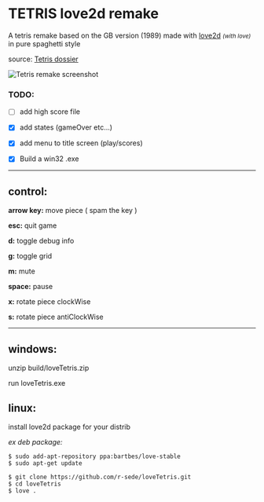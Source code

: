 # TETRIS love2d remake

A tetris remake based on the GB version (1989)
made with [love2d](https://love2d.org/) <small>_(with love)_</small> in pure spaghetti style

source: [Tetris dossier](https://www.colinfahey.com/tetris/tetris.html)

![Tetris remake screenshot](https://github.com/r-sede/loveTetris/raw/master/assets/img/tetrisScreen.jpg ':v')

### TODO:

- [ ] add high score file
- [x] add states (gameOver etc...)
- [x] add menu to title screen (play/scores)
- [x] Build a win32 .exe


---

## control:

**arrow key:** move piece ( spam the key )

**esc:** quit game

**d:** toggle debug info

**g:** toggle grid

**m:** mute

**space:** pause

**x:** rotate piece clockWise

**s:** rotate piece antiClockWise


---

## windows:

unzip build/loveTetris.zip

run loveTetris.exe

## linux:

install love2d package for your distrib

_ex deb package:_

```
$ sudo add-apt-repository ppa:bartbes/love-stable
$ sudo apt-get update
```

```
$ git clone https://github.com/r-sede/loveTetris.git
$ cd loveTetris
$ love .
```
